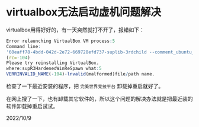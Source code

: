 # virtualbox无法启动虚机问题解决

virtualbox用得好好的，有一天突然就打不开了，报错如下：  
```r
Error relaunching VirtualBox VM process:5
Command line:
'60eaff78-4bdd-042d-2e72-669728efd737-suplib-3rdchild --comment_ubuntu_64 --startvm 542c46f2-6ed8-4ead-83ff-257ee5f0d2cc --no-startvm-errormsgbox --sup-hardening-log=D:\virtualboxvm\ubuntu_64\Logs\VBoxHardening.log'
(rc=-104)
Please try reinstalling VirtualBox.
where:supR3HardenedWinReSpawn what:5
VERRINVALID_NAME(-104)-lnvalid(malformed)file/path name.
```

检查了一下最近安装的程序，把 `完美世界竞技平台` 卸载掉重启就好了。  

在网上搜了一下，也有卸载其它软件的，所以这个问题的解决办法就是把最近装的软件卸载掉重启试试。  


2022/10/9  
